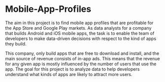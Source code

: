 # Mobile-App-Profiles

The aim in this project is to find mobile app profiles that are profitable for the App Store and Google Play markets. As data analysts for a company that builds Android and iOS mobile apps, the task is to enable the team of developers to make data-driven decisions with respect to the kind of apps they build.

This company, only build apps that are free to download and install, and the main source of revenue consists of in-app ads. This means that the revenue for any given app is mostly influenced by the number of users that use the app. The goal for this project is to analyze data to help developers understand what kinds of apps are likely to attract more users.
